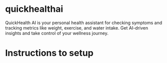 # quickhealthai

QuickHealth AI is your personal health assistant for checking symptoms and tracking metrics like weight, exercise, and water intake. Get AI-driven insights and take control of your wellness journey.

# Instructions to setup
